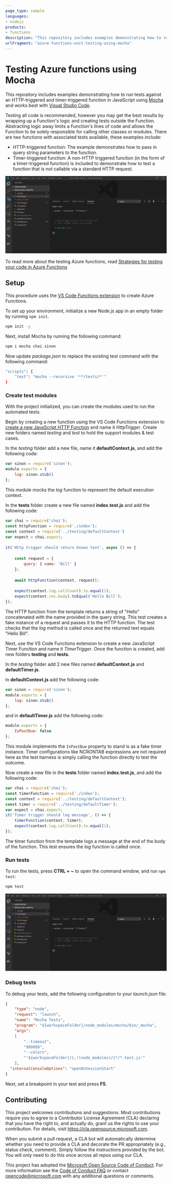 ```yaml
---
page_type: sample
languages:
- nodejs
products:
- functions
description: "This repository includes examples demonstrating how to run tests against an HTTP-triggered and timer-triggered function in JavaScript using Mocha, chai and Sinon"
urlFragment: "azure-functions-unit-testing-using-mocha"
---
```


# Testing Azure functions using Mocha

This repository includes examples demonstrating how to run tests against an HTTP-triggered and timer-triggered function in JavaScript using  [Mocha](https://mochajs.org) and works best with [Visual Studio Code](https://code.visualstudio.com/).

Testing all code is recommended, however you may get the best results by wrapping up a Function's logic and creating tests outside the Function. Abstracting logic away limits a Function's lines of code and allows the Function to be solely responsible for calling other classes or modules. There are two functions with associated tests available, these examples include:

* HTTP-triggered function: The example demonstrates how to pass in query string parameters to the function.
* Timer-triggered function: A non-HTTP triggered function (in the form of a timer-triggered function) is included to demonstrate how to test a function that is not callable via a standard HTTP request.

![Testing Azure Functions with JavaScript in VS Code](./media/azure-functions-test-vs-code-mocha.png)

To read more about the testing Azure functions, read [Strategies for testing your code in Azure Functions](https://docs.microsoft.com/azure/azure-functions/functions-test-a-function)


## Setup

This procedure uses the [VS Code Functions extension](https://marketplace.visualstudio.com/items?itemName=ms-azuretools.vscode-azurefunctions) to create Azure Functions.

To set up your environment, initialize a new Node.js app in an empty folder by running `npm init`.

```bash
npm init -y
```

Next, install Mocha by running the following command:


```bash
npm i mocha chai sinon
```

Now update _package.json_ to replace the existing test command with the following command:

```bash
"scripts": {
    "test": "mocha --recursive '**/tests/*'"
}
```

### Create test modules

With the project initialized, you can create the modules used to run the automated tests.

Begin by creating a new function using the VS Code Functions extension to [create a new JavaScript HTTP Function](https://docs.microsoft.com/azure/javascript/tutorial-vscode-serverless-node-01) and name it *HttpTrigger*. Create new folders named *testing* and *test* to hold the support modules & test cases.

In the *testing* folder add a new file, name it **defaultContext.js**, and add the following code:

```javascript
var sinon = require('sinon');
module.exports = {
    log: sinon.stub()
};
```

This module mocks the *log* function to represent the default execution context.

In the **tests** folder create a new file named **index.test.js** and add the following code:

```javascript
var chai = require('chai');
const httpFunction = require('./index');
const context = require('../testing/defaultContext')
var expect = chai.expect;

it('Http trigger should return known text', async () => {

    const request = {
        query: { name: 'Bill' }
    };

    await httpFunction(context, request);

    expect(context.log.callCount).to.equal(1);
    expect(context.res.body).toEqual('Hello Bill');
});
```

The HTTP function from the template returns a string of "Hello" concatenated with the name provided in the query string. This test creates a fake instance of a request and passes it to the HTTP function. The test checks that the *log* method is called once and the returned text equals "Hello Bill".

Next, use the VS Code Functions extension to create a new JavaScript Timer Function and name it *TimerTrigger*. Once the function is created, add new folders **testing** and **tests**.

In the *testing* folder add 2 new files named **defaultContext.js** and **defaultTimer.js**.

In **defaultContext.js** add the following code:

```javascript
var sinon = require('sinon');
module.exports = {
    log: sinon.stub()
};
```

and in **defaultTimer.js** add the following code:

```javascript
module.exports = {
    IsPastDue: false
};
```

This module implements the `IsPastDue` property to stand is as a fake timer instance. Timer configurations like NCRONTAB expressions are not required here as the test harness is simply calling the function directly to test the outcome.

Now create a new file in the **tests** folder named **index.test.js**, and add the following code:

```javascript
var chai = require('chai');
const timerFunction = require('./index');
const context = require('../testing/defaultContext');
const timer = require('../testing/defaultTimer');
var expect = chai.expect;
it('Timer trigger should log message', () => {
    timerFunction(context, timer);
    expect(context.log.callCount).to.equal(1);
});
```

The timer function from the template logs a message at the end of the body of the function. This test ensures the *log* function is called once.

### Run tests

To run the tests, press **CTRL + ~** to open the command window, and run `npm test`:

```bash
npm test
```

![Testing Azure Functions with JavaScript in VS Code](./media/azure-functions-test-vs-code-mocha.png)

### Debug tests

To debug your tests, add the following configuration to your *launch.json* file:

```json
{
    "type": "node",
    "request": "launch",
    "name": "Mocha Tests",
    "program": "${workspaceFolder}/node_modules/mocha/bin/_mocha",
    "args": 
    [
        "--timeout",
        "999999",
        "--colors",
        "'${workspaceFolder}/{,!(node_modules)/}*/*.test.js'"
    ],
  "internalConsoleOptions": "openOnSessionStart"
}
```

Next, set a breakpoint in your test and press **F5**.

## Contributing

This project welcomes contributions and suggestions.  Most contributions require you to agree to a
Contributor License Agreement (CLA) declaring that you have the right to, and actually do, grant us
the rights to use your contribution. For details, visit https://cla.opensource.microsoft.com.

When you submit a pull request, a CLA bot will automatically determine whether you need to provide
a CLA and decorate the PR appropriately (e.g., status check, comment). Simply follow the instructions
provided by the bot. You will only need to do this once across all repos using our CLA.

This project has adopted the [Microsoft Open Source Code of Conduct](https://opensource.microsoft.com/codeofconduct/).
For more information see the [Code of Conduct FAQ](https://opensource.microsoft.com/codeofconduct/faq/) or
contact [opencode@microsoft.com](mailto:opencode@microsoft.com) with any additional questions or comments.

